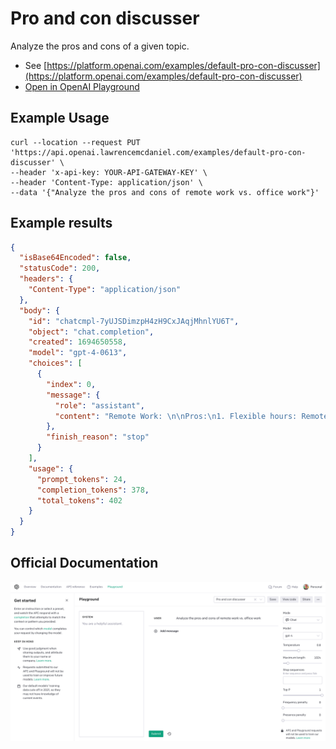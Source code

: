 # Pro and con discusser

Analyze the pros and cons of a given topic.

- See [https://platform.openai.com/examples/default-pro-con-discusser](https://platform.openai.com/examples/default-pro-con-discusser)
- [Open in OpenAI Playground](https://platform.openai.com/playground/p/default-pro-con-discusser)

## Example Usage

```console
curl --location --request PUT 'https://api.openai.lawrencemcdaniel.com/examples/default-pro-con-discusser' \
--header 'x-api-key: YOUR-API-GATEWAY-KEY' \
--header 'Content-Type: application/json' \
--data '{"Analyze the pros and cons of remote work vs. office work"}'
```

## Example results

```json
{
  "isBase64Encoded": false,
  "statusCode": 200,
  "headers": {
    "Content-Type": "application/json"
  },
  "body": {
    "id": "chatcmpl-7yUJSDimzpH4zH9CxJAqjMhnlYU6T",
    "object": "chat.completion",
    "created": 1694650558,
    "model": "gpt-4-0613",
    "choices": [
      {
        "index": 0,
        "message": {
          "role": "assistant",
          "content": "Remote Work: \n\nPros:\n1. Flexible hours: Remote workers often have the flexibility to set their own schedules, allowing them to balance work and personal life more effectively.\n2. No commute: This saves time and money on transportation and can increase work-life balance.\n3. Custom work environment: Employees can set up their work environment to fit personal preferences.\n4. Global job opportunities: Allows employees to work for any company regardless of the location.\n\nCons:\n1. Isolation: There can be a lack of human interaction, potentially leading to feelings of isolation or loneliness.\n2. Difficulty separating work from home: Some remote workers struggle to distinguish between their work and personal life, potentially leading to burnout.\n3. Less team building: There are fewer opportunities for team-building activities and face-to-face interactions.\n4. Varying productivity: Some people can find it difficult to stay focused without the structure of a traditional office environment.\n\nOffice Work:\n\nPros:\n1. Clear work-life balance: Having a separate place for work can make it easier to disconnect at the end of the day.\n2. Opportunities for collaboration: Physical proximity to coworkers can often make collaboration, brainstorming, and problem-solving easier.\n3. Direct management: Immediate access to supervision or support from managers or colleagues.\n4. Structured environment: A set of standard work hours and traditional professional setup that keeps the focus on the tasks.\n\nCons:\n1. Commuting: Travelling to and from work can be a significant time commitment and can add to daily stress.\n2. Rigidity: The structure of a traditional 9-5 office job can make it harder for employees to balance personal responsibilities.\n3. Limited geographic scope: Office jobs typically require living close to the office location.\n4. Distractions: From impromptu meetings to a noisy coworker, office jobs come with their own set of potential distractions."
        },
        "finish_reason": "stop"
      }
    ],
    "usage": {
      "prompt_tokens": 24,
      "completion_tokens": 378,
      "total_tokens": 402
    }
  }
}
```

## Official Documentation

![OpenAI Playground](https://raw.githubusercontent.com/FullStackWithLawrence/aws-openai/main/doc/examples/example-29-pro-con-discusser.png "OpenAI Playground")
